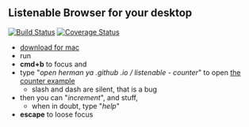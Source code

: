Listenable Browser for your desktop
-----------------------
[![Build Status](https://travis-ci.org/Hermanya/listenable-browser.svg?branch=master)](https://travis-ci.org/Hermanya/listenable-browser)
[![Coverage Status](https://coveralls.io/repos/github/Hermanya/listenable-browser/badge.svg?branch=master)](https://coveralls.io/github/Hermanya/listenable-browser?branch=master)

- [download for mac](https://github.com/Hermanya/listenable-browser/releases/download/v1.1.0/listenable-browser-osx-1.1.0.zip)
- run
- **cmd+b** to focus and 
- type "*open herman ya .github .io / listenable - counter*" to open [the counter example](https://github.com/Hermanya/listenable-counter)
  - slash and dash are silent, that is a bug
- then you can "*increment*", and stuff, 
  - when in doubt, type "*help*"
- **escape** to loose focus
